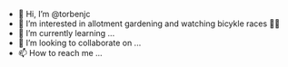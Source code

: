 - 👋 Hi, I’m @torbenjc
- 👀 I’m interested in allotment gardening and watching bicykle races 🚴🚴
- 🌱 I’m currently learning ...
- 💞️ I’m looking to collaborate on ...
- 📫 How to reach me ...

<!---
torbenjc/torbenjc is a ✨ special ✨ repository because its `README.md` (this file) appears on your GitHub profile.
You can click the Preview link to take a look at your changes.
--->
